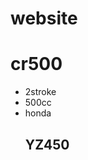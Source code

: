 # website 
<body>
<h1>cr500</h1>
<ul>
<li>2stroke</li>
<li>500cc</li>
<li>honda</li>
<h2>YZ450</h2>



